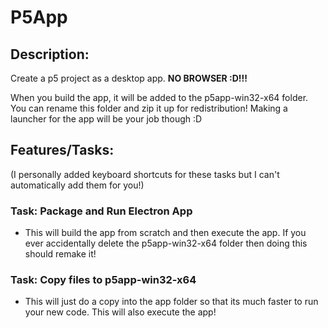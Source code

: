 # P5App

## **Description:**

Create a p5 project as a desktop app. **NO BROWSER :D!!!**

When you build the app, it will be added to the p5app-win32-x64 folder. You can rename this folder and zip it up for redistribution! Making a launcher for the app will be your job though :D

## **Features/Tasks:**
(I personally added keyboard shortcuts for these tasks but I can't automatically add them for you!)

### Task: Package and Run Electron App
- This will build the app from scratch and then execute the app. If you ever accidentally delete the p5app-win32-x64 folder then doing this should remake it!

### Task: Copy files to p5app-win32-x64
- This will just do a copy into the app folder so that its much faster to run your new code. This will also execute the app!
